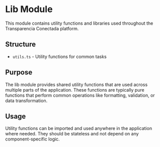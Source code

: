 # Lib Module

This module contains utility functions and libraries used throughout the Transparencia Conectada platform.

## Structure

- `utils.ts` - Utility functions for common tasks

## Purpose

The lib module provides shared utility functions that are used across multiple parts of the application. These functions are typically pure functions that perform common operations like formatting, validation, or data transformation.

## Usage

Utility functions can be imported and used anywhere in the application where needed. They should be stateless and not depend on any component-specific logic.